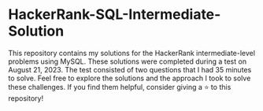 # HackerRank-SQL-Intermediate-Solution
This repository contains my solutions for the HackerRank intermediate-level problems using MySQL. These solutions were completed during a test on August 21, 2023. The test consisted of two questions that I had 35 minutes to solve.
Feel free to explore the solutions and the approach I took to solve these challenges. If you find them helpful, consider giving a ⭐ to this repository!
